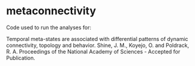 # metaconnectivity

Code used to run the analyses for: 

Temporal meta-states are associated with differential patterns of dynamic connectivity, topology and behavior. Shine, J. M., Koyejo, O. and Poldrack, R. A. Proceedings of the National Academy of Sciences - Accepted for Publication.
